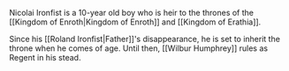 
Nicolai Ironfist is a 10-year old boy who is heir to the thrones of the  [[Kingdom of Enroth|Kingdom of Enroth]] and [[Kingdom of Erathia]].

Since his [[Roland Ironfist|Father]]'s disappearance, he is set to inherit the throne when he comes of age. Until then, [[Wilbur Humphrey]] rules as Regent in his stead.

